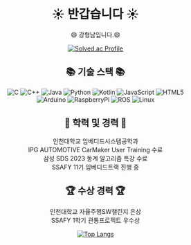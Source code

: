 <h1 align="center">☀️ 반갑습니다 ☀️</h1>
<p align="center">😄 강형남입니다.😄</p>
<div align="center">
  <a href="https://solved.ac/sunkk8482">
    <img src="http://mazassumnida.wtf/api/generate_badge?boj=sunkk8482" alt="Solved.ac Profile" />
  </a>
</div>
<h2 align="center">📚 기술 스택 📚</h2>
<div align="center">
  <img src="https://img.shields.io/badge/C-A8B9CC?style=for-the-badge&logo=C&logoColor=white" alt="C"/>
  <img src="https://img.shields.io/badge/C++-00599C?style=for-the-badge&logo=C++&logoColor=white" alt="C++"/>
  <img src="https://img.shields.io/badge/Java-007396?style=for-the-badge&logo=java&logoColor=white" alt="Java"/>
  <img src="https://img.shields.io/badge/Python-3776AB?style=for-the-badge&logo=python&logoColor=white" alt="Python"/>
  <img src="https://img.shields.io/badge/Kotlin-7F52FF?style=for-the-badge&logo=Kotlin&logoColor=white" alt="Kotlin"/>
  <img src="https://img.shields.io/badge/JavaScript-F7DF1E?style=for-the-badge&logo=javascript&logoColor=white" alt="JavaScript"/>
  <img src="https://img.shields.io/badge/HTML5-E34F26?style=for-the-badge&logo=html5&logoColor=white" alt="HTML5"/>
</div>
<div align="center">
  <img src="https://img.shields.io/badge/Arduino-00878F?style=for-the-badge&logo=Arduino&logoColor=white" alt="Arduino"/>
  <img src="https://img.shields.io/badge/RaspberryPi-A22846?style=for-the-badge&logo=RaspberryPi&logoColor=white" alt="RaspberryPi"/>
  <img src="https://img.shields.io/badge/ROS-22314E?style=for-the-badge&logo=ROS&logoColor=white" alt="ROS"/>
  <img src="https://img.shields.io/badge/Linux-FCC624?style=for-the-badge&logo=Linux&logoColor=white" alt="Linux"/>
</div>
<h2 align="center">📜 학력 및 경력 📜</h2>
<p align="center">
  인천대학교 임베디드시스템공학과<br/>
  IPG AUTOMOTIVE CarMaker User Training 수료<br/>
  삼성 SDS 2023 동계 알고리즘 특강 수료<br/>
  SSAFY 11기 임베디드트랙 진행 중<br/>
</p>
<h2 align="center">🏆 수상 경력 🏆</h2>
<p align="center">
  인천대학교 자율주행SW챌린지 은상<br/>
  SSAFY 1학기 관통프로젝트 우수상<br/>
</p>

<div align="center">
  <a href="https://github.com/anuraghazra/github-readme-stats">
    <img src="https://github-readme-stats.vercel.app/api/top-langs/?username=sunkk8482" alt="Top Langs" />
  </a>
</div>

<!--

<!--
**sunkk8482/sunkk8482** is a ✨ _special_ ✨ repository because its `README.md` (this file) appears on your GitHub profile.

Here are some ideas to get you started:

- 🔭 I’m currently working on ...
- 🌱 I’m currently learning ...
- 👯 I’m looking to collaborate on ...
- 🤔 I’m looking for help with ...
- 💬 Ask me about ...
- 📫 How to reach me: ...
- 😄 Pronouns: ...
- ⚡ Fun fact: ...
-->
